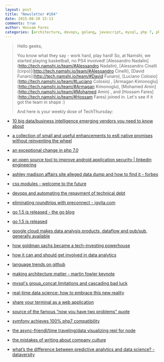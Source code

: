 ```yaml
---
layout: post
title: "Newsletter #104"
date: 2015-08-20 15:13
comments: true
author: Hossam Fares
categories: [architecture, devops, golang, javascript, mysql, php 7, php, symfony, big data, es6, css future, data analytics, data science, github]
---
```


> Hello geeks,
>
> You know what they say - work hard, play hard! So, at Namshi, we started playing basketball, no PS4 involved! [Alessandro Nadalin](http://tech.namshi.io/team/#Alessandro Nadalin), [Alessandro Cinelli (cirpo)](http://tech.namshi.io/team/#Alessandro Cinelli), [David Funaro](http://tech.namshi.io/team/#David Funaro), [Luciano Colosio](http://tech.namshi.io/team/#Luciano Colosio) , [Armagan Kimonoglu](http://tech.namshi.io/team/#Armagan Kimonoglu), [Mohamed Amin](http://tech.namshi.io/team/#Mohamed Amin) , and [Hossam Fares](http://tech.namshi.io/team/#Hossam Fares) joined in. Let's see if it got the team in shape :)
>
> And here is your weekly dose of TechThursday:
>

* [10 big data/business intelligence emerging vendors you need to know about](http://www.crn.com/slide-shows/data-center/300077566/10-big-data-business-intelligence-emerging-vendors-you-need-to-know-about.htm)

* [a collection of small and useful enhancements to es6 native promises without reinventing the wheel](https://github.com/unlucio/promiseKit)

* [an exceptional change in php 7.0](http://daveyshafik.com/archives/69237-an-exceptional-change-in-php-7-0.html)

* [an open source tool to improve android application security | linkedin engineering](http://engineering.linkedin.com/security/open-source-tool-improve-android-application-security?utm_content=bufferbec32)

<!-- more -->

* [ashley madison affairs site alleged data dump and how to find it - forbes](http://www.forbes.com/sites/lisabrownlee/2015/08/19/ashley-madison-affairs-site-alleged-data-dump-how-to-find-it/)

* [css modules - welcome to the future](http://glenmaddern.com/articles/css-modules)

* [devops and automating the repayment of technical debt](http://blog.devopsguys.com/2015/07/31/devops-and-automating-the-repayment-of-technical-debt/)

* [eliminating roundtrips with preconnect - igvita.com](https://www.igvita.com/2015/08/17/eliminating-roundtrips-with-preconnect/?utm_content=buffera2f0d)

* [go 1.5 is released - the go blog](https://blog.golang.org/go1.5?utm_content=bufferc3f93)

* [go 1.5 is released](http://blog.golang.org/go1.5)

* [google cloud makes data analysis products, dataflow and pub/sub, generally available](http://www.dataversity.net/google-cloud-makes-data-analysis-products-dataflow-and-pubsub-generally-available/)

* [how goldman sachs became a tech-investing powerhouse](http://www.bloomberg.com/news/features/2015-07-28/how-goldman-sachs-became-a-tech-investing-powerhouse)

* [how it can and should get involved in data analytics](http://www.dataversity.net/how-it-can-and-should-get-involved-in-data-analytics/)

* [language trends on github](https://github.com/blog/2047-language-trends-on-github)

* [making architecture matter - martin fowler keynote](https://www.youtube.com/watch?t=20)

* [mysql's group_concat limitations and cascading bad luck](http://seld.be/notes/mysql-s-group-concat-limitations-and-cascading-bad-luck)

* [real-time data science: how to embrace this new reality](http://www.techrepublic.com/article/real-time-data-science-how-to-embrace-this-new-reality/)

* [share your terminal as a web application](https://github.com/yudai/gotty)

* [source of the famous “now you have two problems” quote](http://regex.info/blog/2006-09-15/247)

* [symfony achieves 100% php7 compatibility](http://symfony.com/blog/symfony-achieves-100-php7-compatibility)

* [the async-friendl/time traveling/data visualizing repl for node](https://tonicdev.com/)

* [the mistakes of writing about company culture](http://scottberkun.com/2015/mistakes-of-company-culture/)

* [what’s the difference between predictive analytics and data science? - dataversity](http://www.dataversity.net/whats-the-difference-between-predictive-analytics-and-data-science/)
